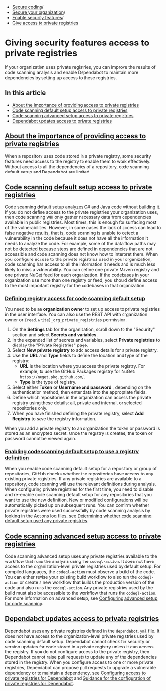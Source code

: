   * [Secure coding](https://docs.github.com/en/code-security "Secure coding")/
  * [Secure your organization](https://docs.github.com/en/code-security/securing-your-organization "Secure your organization")/
  * [Enable security features](https://docs.github.com/en/code-security/securing-your-organization/enabling-security-features-in-your-organization "Enable security features")/
  * [Give access to private registries](https://docs.github.com/en/code-security/securing-your-organization/enabling-security-features-in-your-organization/giving-org-access-private-registries "Give access to private registries")


# Giving security features access to private registries
If your organization uses private registries, you can improve the results of code scanning analysis and enable Dependabot to maintain more dependencies by setting up access to these registries.
## In this article
  * [About the importance of providing access to private registries](https://docs.github.com/en/code-security/securing-your-organization/enabling-security-features-in-your-organization/giving-org-access-private-registries#about-the-importance-of-providing-access-to-private-registries)
  * [Code scanning default setup access to private registries](https://docs.github.com/en/code-security/securing-your-organization/enabling-security-features-in-your-organization/giving-org-access-private-registries#code-scanning-default-setup-access-to-private-registries)
  * [Code scanning advanced setup access to private registries](https://docs.github.com/en/code-security/securing-your-organization/enabling-security-features-in-your-organization/giving-org-access-private-registries#code-scanning-advanced-setup-access-to-private-registries)
  * [Dependabot updates access to private registries](https://docs.github.com/en/code-security/securing-your-organization/enabling-security-features-in-your-organization/giving-org-access-private-registries#dependabot-updates-access-to-private-registries)


## [About the importance of providing access to private registries](https://docs.github.com/en/code-security/securing-your-organization/enabling-security-features-in-your-organization/giving-org-access-private-registries#about-the-importance-of-providing-access-to-private-registries)
When a repository uses code stored in a private registry, some security features need access to the registry to enable them to work effectively. Without access to all the dependencies of a repository, code scanning default setup and Dependabot are limited.
## [Code scanning default setup access to private registries](https://docs.github.com/en/code-security/securing-your-organization/enabling-security-features-in-your-organization/giving-org-access-private-registries#code-scanning-default-setup-access-to-private-registries)
Code scanning default setup analyzes C# and Java code without building it. If you do not define access to the private registries your organization uses, then code scanning will only gather necessary data from dependencies available in public registries. Most times, this is enough for surfacing most of the vulnerabilities. However, in some cases the lack of access can lead to false negative results, that is, code scanning is unable to detect a vulnerability in the code because it does not have all the information it needs to analyze the code. For example, some of the data flow paths may not be detected because steps are defined in dependencies that are not accessible and code scanning does not know how to interpret them.
When you configure access to the private registries used in your organization, code scanning has access to all the information it needs and is much less likely to miss a vulnerability.
You can define one private Maven registry and one private NuGet feed for each organization. If the codebases in your organization use more than one registry or feed, you should define access to the most important registry for the codebases in that organization.
### [Defining registry access for code scanning default setup](https://docs.github.com/en/code-security/securing-your-organization/enabling-security-features-in-your-organization/giving-org-access-private-registries#defining-registry-access-for-code-scanning-default-setup)
You need to be an **organization owner** to set up access to private registries in the user interface. You can also use the REST API with organization owner or `{read,write}_org_private_registries` permission.
  1. On the **Settings** tab for the organization, scroll down to the "Security" section and select **Secrets and variables**.
  2. In the expanded list of secrets and variables, select **Private registries** to display the "Private Registries" page.
  3. Select **New private registry** to add access details for a private registry.
  4. Use the **URL** and **Type** fields to define the location and type of the registry: 
     * **URL** is the location where you access the private registry. For example, to use the GitHub Packages registry for NuGet: `https://nuget.pkg.github.com/`.
     * **Type** is the type of registry.
  5. Select either **Token** or **Username and password** , depending on the authentication method, then enter data into the appropriate fields.
  6. Define which repositories in the organization can access the private registry using these details: all, private and internal, or selected repositories only.
  7. When you have finished defining the private registry, select **Add Registry** to save the registry information.


When you add a private registry to an organization the token or password is stored as an encrypted secret. Once the registry is created, the token or password cannot be viewed again.
### [Enabling code scanning default setup to use a registry definition](https://docs.github.com/en/code-security/securing-your-organization/enabling-security-features-in-your-organization/giving-org-access-private-registries#enabling-code-scanning-default-setup-to-use-a-registry-definition)
When you enable code scanning default setup for a repository or group of repositories, GitHub checks whether the repositories have access to any existing private registries. If any private registries are available to a repository, code scanning will use the relevant definitions during analysis.
When configuring private registries for the first time, you need to disable and re-enable code scanning default setup for any repositories that you want to use the new definition. New or modified configurations will be automatically picked up on subsequent runs.
You can confirm whether private registries were used successfully by code scanning analysis by looking in the Actions log files, see [Determining whether code scanning default setup used any private registries](https://docs.github.com/en/code-security/code-scanning/managing-your-code-scanning-configuration/viewing-code-scanning-logs#determining-whether-code-scanning-default-setup-used-any-private-registries).
## [Code scanning advanced setup access to private registries](https://docs.github.com/en/code-security/securing-your-organization/enabling-security-features-in-your-organization/giving-org-access-private-registries#code-scanning-advanced-setup-access-to-private-registries)
Code scanning advanced setup uses any private registries available to the workflow that runs the analysis using the `codeql-action`. It does not have access to the organization-level private registries used by default setup.
For compiled languages, the `codeql-action` must observe a build of the code. You can either revise your existing build workflow to also run the `codeql-action` or create a new workflow that builds the production version of the code and also runs the `codeql-action`.
Any private registries used by the build must also be accessible to the workflow that runs the `codeql-action`. For more information on advanced setup, see [Configuring advanced setup for code scanning](https://docs.github.com/en/code-security/code-scanning/creating-an-advanced-setup-for-code-scanning/configuring-advanced-setup-for-code-scanning#configuring-advanced-setup-for-code-scanning-with-codeql).
## [Dependabot updates access to private registries](https://docs.github.com/en/code-security/securing-your-organization/enabling-security-features-in-your-organization/giving-org-access-private-registries#dependabot-updates-access-to-private-registries)
Dependabot uses any private registries defined in the `dependabot.yml` file. It does not have access to the organization-level private registries used by code scanning default setup.
Dependabot cannot check for security or version updates for code stored in a private registry unless it can access the registry. If you do not configure access to the private registry, then Dependabot cannot raise pull requests to update any of the dependencies stored in the registry.
When you configure access to one or more private registries, Dependabot can propose pull requests to upgrade a vulnerable dependency or to maintain a dependency, see [Configuring access to private registries for Dependabot](https://docs.github.com/en/code-security/dependabot/working-with-dependabot/configuring-access-to-private-registries-for-dependabot) and [Guidance for the configuration of private registries for Dependabot](https://docs.github.com/en/code-security/dependabot/working-with-dependabot/guidance-for-the-configuration-of-private-registries-for-dependabot).
